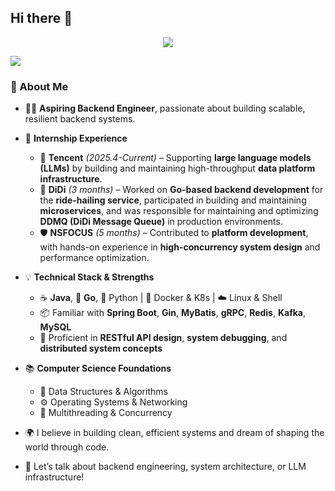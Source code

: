 ## Hi there 👋
<p align="center">
  <img src="https://readme-typing-svg.demolab.com?font=Fira+Code&weight=500&size=22&pause=1000&color=1ABC9C&center=true&vCenter=true&width=435&lines=I'm+fzr365+%F0%9F%91%8B;Backend+Engineer+in+progress...;Welcome+to+my+GitHub!+%F0%9F%92%BB" />
</p>

[![](https://img.shields.io/endpoint?url=https://awards.antv.vision/fzr365-g2-contributor.json)](https://github.com/antvis/g2)
### 🚀 About Me

* 🧑‍💻 **Aspiring Backend Engineer**, passionate about building scalable, resilient backend systems.
* 💼 **Internship Experience**

  * 📍 **Tencent** *(2025.4-Current)* – Supporting **large language models (LLMs)** by building and maintaining high-throughput **data platform infrastructure**.
  * 🚖 **DiDi** *(3 months)* – Worked on **Go-based backend development** for the **ride-hailing service**, participated in building and maintaining **microservices**, and was responsible for maintaining and optimizing **DDMQ (DiDi Message Queue)** in production environments.
  * 🛡️ **NSFOCUS** *(5 months)* – Contributed to **platform development**, with hands-on experience in **high-concurrency system design** and performance optimization.
 
    
* 💡 **Technical Stack & Strengths**

  * ☕ **Java**, 🐹 **Go**, 🐍 Python | 🐳 Docker & K8s | ☁️ Linux & Shell
  * 📦 Familiar with **Spring Boot**, **Gin**, **MyBatis**, **gRPC**, **Redis**, **Kafka**, **MySQL**
  * 🔬 Proficient in **RESTful API design**, **system debugging**, and **distributed system concepts**
* 📚 **Computer Science Foundations**

  * 🔢 Data Structures & Algorithms
  * ⚙️ Operating Systems & Networking
  * 🧵 Multithreading & Concurrency
* 🌍 I believe in building clean, efficient systems and dream of shaping the world through code.
* 💬 Let’s talk about backend engineering, system architecture, or LLM infrastructure!



